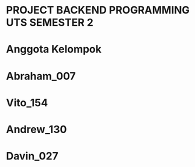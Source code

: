 # PROJECT BACKEND PROGRAMMING UTS SEMESTER 2
# Anggota Kelompok
# Abraham_007
# Vito_154
# Andrew_130
# Davin_027
